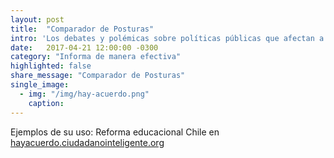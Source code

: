 ```yaml
---
layout: post
title:  "Comparador de Posturas"
intro: 'Los debates y polémicas sobre políticas públicas que afectan a la ciudadanía pueden ser complejos y técnicos. ¿Cómo traducir la información a algo amigable y entendible? Esta plataforma permite contrastar de forma rápida y clara las posiciones de dos grupos respecto a un asunto o un conjunto de temas, indicando qué tan distintas o similares son.'
date:   2017-04-21 12:00:00 -0300
category: "Informa de manera efectiva"
highlighted: false
share_message: "Comparador de Posturas"
single_image:
  - img: "/img/hay-acuerdo.png"
    caption:
---
```


Ejemplos de su uso: Reforma educacional Chile en [hayacuerdo.ciudadanointeligente.org](https://hayacuerdo.ciudadanointeligente.org/)
